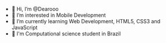 - 👋 Hi, I’m @Dearooo
- 👀 I’m interested in Mobile Development
- 🌱 I’m currently learning Web Development, HTML5, CSS3 and JavaScript
- 👾 I'm Computational science student in Brazil

<!---
Dearooo/Dearooo is a ✨ special ✨ repository because its `README.md` (this file) appears on your GitHub profile.
You can click the Preview link to take a look at your changes.
--->
